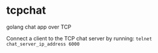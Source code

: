 # tcpchat
golang chat app over TCP

Connect a client to the TCP chat server by running:
`telnet chat_server_ip_address 6000`
